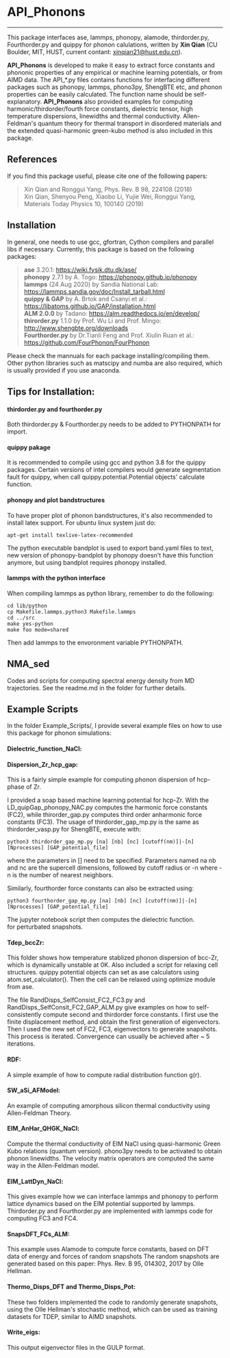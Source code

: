 # API_Phonons
----
This package interfaces ase, lammps, phonopy, alamode, thirdorder.py, Fourthorder.py and quippy for phonon calulations, written
by **Xin Qian** (CU Boulder, MIT, HUST, current contant: xinqian21@hust.edu.cn).  

**API_Phonons** is developed to make it easy to extract force constants and phononic properties of any 
empirical or machine learning potentials, or from AIMD data. The API_*.py files contains functions for interfacing 
different packages such as phonopy, lammps, phono3py, ShengBTE etc, and phonon properties can be easily calculated. The function name should be self-explanatory. **API_Phonons** also provided examples for computing harmonic/thirdorder/fourth force constants, dielectric tensor, high temperature dispersions, linewidths and thermal conductivity. Allen-Feldman's quantum theory for thermal transport in disordered materials and the extended quasi-harmonic green-kubo method is also included in this package.  

## References
If you find this package useful, please cite one of the following papers:  
> Xin Qian and Ronggui Yang, Phys. Rev. B 98, 224108 (2018)  
> Xin Qian, Shenyou Peng, Xiaobo Li, Yujie Wei, Ronggui Yang, Materials Today Physics 10, 100140 (2019)  
## Installation

In general, one needs to use gcc, gfortran, Cython compilers and parallel libs if necessary. 
Currently, this package is based on the following packages:<br />

> **ase** 3.20.1: https://wiki.fysik.dtu.dk/ase/  
> **phonopy** 2.7.1 by A. Togo: https://phonopy.github.io/phonopy  
> **lammps** (24 Aug 2020) by Sandia National Lab: https://lammps.sandia.gov/doc/Install_tarball.html  
> **quippy & GAP** by A. Brtok and Csanyi et al.: https://libatoms.github.io/GAP/installation.html  
> **ALM 2.0.0** by Tadano: https://alm.readthedocs.io/en/develop/   
> **thirorder.py** 1.1.0 by Prof. Wu Li and Prof. Mingo: http://www.shengbte.org/downloads  
> **Fourthorder.py** by Dr.Tianli Feng and Prof. Xiulin Ruan et al.: https://github.com/FourPhonon/FourPhonon  

Please check the mannuals for each package installing/compiling them. 
Other python libraries such as matscipy and numba are also required, which is usually provided if you use anaconda.

## Tips for Installation:

#### thirdorder.py and fourthorder.py
Both thirdorder.py & Fourthorder.py needs to be added to PYTHONPATH for import.

#### quippy pakage
It is recommended to compile using gcc and python 3.8 for the quippy packages.
Certain versions of intel compilers would generate segmentation fault for quippy, when call
quippy.potential.Potential objects' calculate function. 

#### phonopy and plot bandstructures
To have proper plot of phonon bandstructures, it's also recommended to install latex support. 
For ubuntu linux system just do:
```
apt-get install texlive-latex-recommended
```

The python executable bandplot is used to export band.yaml files to text, new version of 
phonopy-bandplot by phonopy doesn't have this function anymore, but using bandplot requires 
phonopy installed.

#### lammps with the python interface
When compiling lammps as python library, remember to do the following:  

```
cd lib/python
cp Makefile.lammps.python3 Makefile.lammps
cd ../src
make yes-python
make foo mode=shared
```
Then add lammps to the envoronment variable PYTHONPATH.


## NMA_sed
Codes and scripts for computing spectral energy density from MD trajectories. See the readme.md in the folder for further details.

## Example Scripts

In the folder Example_Scripts/, I provide several example files on how to use this package for phonon simulations:<br />

#### Dielectric_function_NaCl:  


#### Dispersion_Zr_hcp_gap:  
This is a fairly simple example for computing phonon dispersion of hcp-phase of Zr.  

I provided a soap based machine learning potential for hcp-Zr. With the LD_quipGap_phonopy_NAC.py computes the 
harmonic force constants (FC2), while thirorder_gap.py computes third order anharmonic force constants (FC3). The 
usage of thirdorder_gap_mp.py is the same as thirdorder_vasp.py for ShengBTE, execute with:  


```
python3 thirdorder_gap_mp.py [na] [nb] [nc] [cutoff(nm)]|-[n] [Nprocesses] [GAP_potential_file]
```

where the parameters in [] need to be specified. Parameters named na nb and nc are the supercell dimensions, followed by cutoff radius or -n where -n is the number of nearest
neighbors.

Similarly, fourthorder force constants can also be extracted using:

```
python3 fourthorder_gap_mp.py [na] [nb] [nc] [cutoff(nm)]|-[n] [Nprocesses] [GAP_potential_file]
```
The jupyter notebook script then computes the dielectric function.  
for perturbated snapshots.   




#### Tdep_bccZr: 
This folder shows how temperature stablized phonon dispersion of bcc-Zr, which 
is dynamically unstable at 0K. Also included a script for relaxing cell structures.
quippy potential objects can set as ase calculators using atom.set_calculator(). Then
the cell can be relaxed using optimize module from ase.  

The file RandDisps_SelfConsist_FC2_FC3.py and RandDisps_SelfConsit_FC2_GAP_ALM.py give examples on how to self-consistently compute second 
and thirdorder force constants. I first use the finite displacement method, and obtain the first generation of eigenvectors. Then I used 
the new set of FC2, FC3, eigenvectors to generate snapshots. This process is iterated. Convergence can usually be achieved after ~ 5 iterations.  

#### RDF:  
A simple example of how to compute radial distribution function g(r).  

#### SW_aSi_AFModel:  
An example of computing amorphous silicon thermal conductivity using Allen-Feldman Theory.  


#### EIM_AnHar_QHGK_NaCl:  
Compute the thermal conductivity of EIM NaCl using quasi-harmonic Green Kubo relations (quantum version). phono3py needs to be activated to obtain
phonon linewidths. The velocity matrix operators are computed the same way in the Allen-Feldman model.  

#### EIM_LattDyn_NaCl:  
This gives example how we can interface lammps and phonopy to perform lattice dynamics based on the EIM potential supported
by lammps. Thirdorder.py and Fourthorder.py are implemented with lammps code for computing FC3 and FC4.  

#### SnapsDFT_FCs_ALM:  
This example uses Alamode to compute force constants, based on DFT data of energy and forces of random snapshots
The random snapshots are generated based on this paper: Phys. Rev. B 95, 014302, 2017 by Olle Hellman.   

#### Thermo_Disps_DFT and Thermo_Disps_Pot:  
These two folders implemented the code to randomly generate snapshots, using the Olle Hellman's stochastic method, which can be
used as training datasets for TDEP, similar to AIMD snapshots.  

#### Write_eigs:  
This output eigenvector files in the GULP format.   



